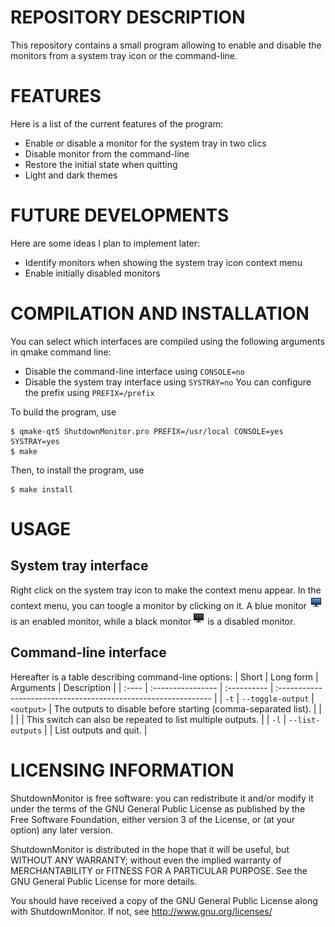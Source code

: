 # REPOSITORY DESCRIPTION
This repository contains a small program allowing to enable and disable the monitors from a system tray icon or the command-line.

# FEATURES
Here is a list of the current features of the program:
  - Enable or disable a monitor for the system tray in two clics
  - Disable monitor from the command-line
  - Restore the initial state when quitting
  - Light and dark themes
  
# FUTURE DEVELOPMENTS
Here are some ideas I plan to implement later:
  - Identify monitors when showing the system tray icon context menu
  - Enable initially disabled monitors
  
# COMPILATION AND INSTALLATION
You can select which interfaces are compiled using the following arguments in qmake command line:
  - Disable the command-line interface using `CONSOLE=no`
  - Disable the system tray interface using `SYSTRAY=no`
You can configure the prefix using `PREFIX=/prefix`
  
To build the program, use
```
$ qmake-qt5 ShutdownMonitor.pro PREFIX=/usr/local CONSOLE=yes SYSTRAY=yes
$ make
```

Then, to install the program, use
```
$ make install
```

# USAGE
## System tray interface
Right click on the system tray icon to make the context menu appear.
In the context menu, you can toogle a monitor by clicking on it.
A blue monitor ![](https://github.com/pasccom/ShutdownMonitor/blob/master/icons/light/enabled-monitor.png) is an enabled monitor, while
a black monitor![](https://github.com/pasccom/ShutdownMonitor/blob/master/icons/light/disabled-monitor.png) is a disabled monitor.

## Command-line interface
Hereafter is a table describing command-line options:
| Short | Long form         | Arguments   | Description                                                    |
| :---- | :---------------- | :---------- | :------------------------------------------------------------- |
| `-t`  | `--toggle-output` |  `<output>` | The outputs to disable before starting (comma-separated list). |
|       |                   |             | This switch can also be repeated to list multiple outputs.     |
| `-l`  | `--list-outputs`  |             | List outputs and quit.                                         |

# LICENSING INFORMATION
ShutdownMonitor is free software: you can redistribute it and/or modify
it under the terms of the GNU General Public License as published by
the Free Software Foundation, either version 3 of the License, or
(at your option) any later version.

ShutdownMonitor is distributed in the hope that it will be useful,
but WITHOUT ANY WARRANTY; without even the implied warranty of
MERCHANTABILITY or FITNESS FOR A PARTICULAR PURPOSE. See the
GNU General Public License for more details.

You should have received a copy of the GNU General Public License
along with ShutdownMonitor. If not, see http://www.gnu.org/licenses/
